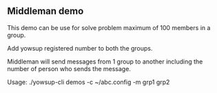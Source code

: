 ## Middleman demo

This demo can be use for solve problem maximum of 100 members in a group.

Add yowsup registered number to both the groups.

Middleman will send messages from 1 group to another including the number of person who sends the message.

Usage: ./yowsup-cli demos -c ~/abc.config -m grp1 grp2